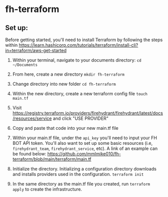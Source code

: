 # fh-terraform

## Set up:

Before getting started, you'll need to install Terraform by following the steps within https://learn.hashicorp.com/tutorials/terraform/install-cli?in=terraform/aws-get-started

1. Within your terminal, navigate to your documents directory: 
  ```cd ~/Documents```

2. From here, create a new directory
  ```mkdir fh-terraform```
  
3. Change directory into new folder
  ```cd fh-terraform```

4. Within the new directory, create a new terraform config file
  ```touch main.tf```

5. Visit https://registry.terraform.io/providers/firehydrant/firehydrant/latest/docs/resources/service and click "USE PROVIDER"

6. Copy and paste that code into your new main.tf file

7. Within your main.tf file, under the ```api_key``` you'll need to input your FH BOT API token. You'll also want to set up some basic resources (i.e, ```firehydrant_team```, ```firehydrant_service```, etc). A link of an example can be found below:
  https://github.com/mmlmike010/fh-terraform/blob/main/terraform/main.tf
  
8. Initialize the directory. Initializing a configuration directory downloads and installs providers used in the configuration.
  ```terraform init```
  
9. In the same directory as the main.tf file you created, run ```terraform apply``` to create the infrastructure.
